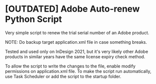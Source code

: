 # [OUTDATED] Adobe Auto-renew Python Script

Very simple script to renew the trial serial number of an Adobe product.

NOTE: Do backup target application.xml file in case something breaks.

Tested and used only on InDesign 2021, but it's very likely other Adobe products in similar years have the same license expiry check method.

To allow the script to write the changes to the file, enable modify permissions on application.xml file.
To make the script run automatically, use Task Scheduler or add the script to the startup folder.
